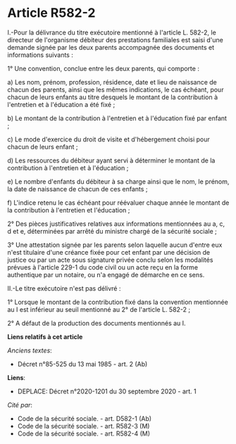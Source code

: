 # Article R582-2

I.-Pour la délivrance du titre exécutoire mentionné à l'article L. 582-2, le directeur de l'organisme débiteur des
prestations familiales est saisi d'une demande signée par les deux parents accompagnée des documents et informations
suivants : 

1° Une convention, conclue entre les deux parents, qui comporte : 

a) Les nom, prénom, profession, résidence, date et lieu de naissance de chacun des parents, ainsi que les mêmes indications,
le cas échéant, pour chacun de leurs enfants au titre desquels le montant de la contribution à l'entretien et à l'éducation a
été fixé ; 

b) Le montant de la contribution à l'entretien et à l'éducation fixé par enfant ; 

c) Le mode d'exercice du droit de visite et d'hébergement choisi pour chacun de leurs enfant ; 

d) Les ressources du débiteur ayant servi à déterminer le montant de la contribution à l'entretien et à l'éducation ; 

e) Le nombre d'enfants du débiteur à sa charge ainsi que le nom, le prénom, la date de naissance de chacun de ces enfants ; 

f) L'indice retenu le cas échéant pour réévaluer chaque année le montant de la contribution à l'entretien et l'éducation ; 

2° Des pièces justificatives relatives aux informations mentionnées au a, c, d et e, déterminées par arrêté du ministre
chargé de la sécurité sociale ; 

3° Une attestation signée par les parents selon laquelle aucun d'entre eux n'est titulaire d'une créance fixée pour cet
enfant par une décision de justice ou par un acte sous signature privée conclu selon les modalités prévues à l'article 229-1
du code civil ou un acte reçu en la forme authentique par un notaire, ou n'a engagé de démarche en ce sens. 

II.-Le titre exécutoire n'est pas délivré : 

1° Lorsque le montant de la contribution fixé dans la convention mentionnée au I est inférieur au seuil mentionné au 2° de
l'article L. 582-2 ; 

2° A défaut de la production des documents mentionnés au I.

**Liens relatifs à cet article**

_Anciens textes_:

  - Décret n°85-525 du 13 mai 1985 - art. 2 (Ab)

**Liens**:

  - DEPLACE: Décret n°2020-1201 du 30 septembre 2020 - art. 1

_Cité par_:

  - Code de la sécurité sociale. - art. D582-1 (Ab)
  - Code de la sécurité sociale. - art. R582-3 (M)
  - Code de la sécurité sociale. - art. R582-4 (M)
